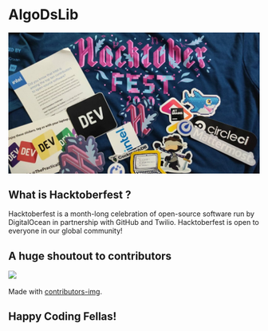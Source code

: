 # AlgoDsLib
<img align="center" src="banner.jpg"/>

## What is Hacktoberfest ?

Hacktoberfest is a month-long celebration of open-source software run by DigitalOcean in partnership with GitHub and Twilio. Hacktoberfest is open to everyone in our global community!

## A huge shoutout to contributors

<!-- Copy-paste in your Readme.md file -->

<a href = "https://github.com/ashwaniYDV/AlgoDsLib/graphs/contributors">
  <img src = "https://contrib.rocks/image?repo=ashwaniYDV/AlgoDsLib"/>
</a>

Made with [contributors-img](https://contrib.rocks).

## Happy Coding Fellas!
